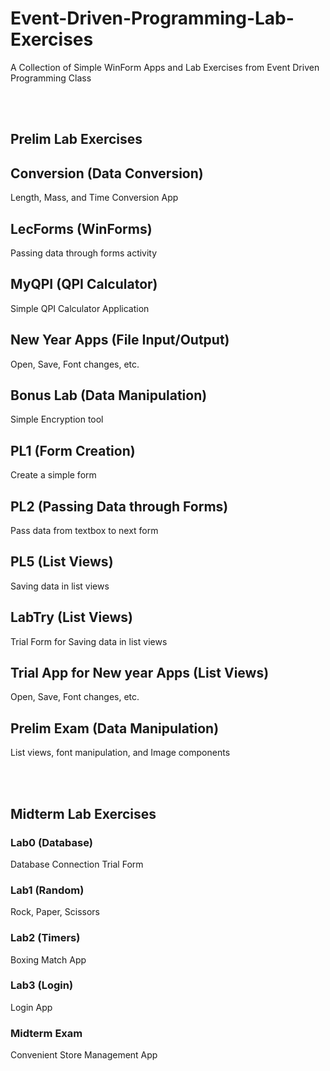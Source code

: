 # Event-Driven-Programming-Lab-Exercises
A Collection of Simple WinForm Apps and Lab Exercises from Event Driven Programming Class

<br /> 
<br /> 

## Prelim Lab Exercises
## Conversion (Data Conversion)
Length, Mass, and Time Conversion App

## LecForms (WinForms)
Passing data through forms activity

## MyQPI (QPI Calculator)
Simple QPI Calculator Application

## New Year Apps (File Input/Output)
Open, Save, Font changes, etc.

## Bonus Lab (Data Manipulation)
Simple Encryption tool

## PL1 (Form Creation)
Create a simple form

## PL2 (Passing Data through Forms)
Pass data from textbox to next form

## PL5 (List Views)
Saving data in list views

## LabTry (List Views)
Trial Form for Saving data in list views

## Trial App for New year Apps (List Views)
Open, Save, Font changes, etc.

## Prelim Exam (Data Manipulation)
List views, font manipulation, and Image components

<br /> 
<br /> 

## Midterm Lab Exercises
### Lab0 (Database)
Database Connection Trial Form

### Lab1 (Random)
Rock, Paper, Scissors

### Lab2 (Timers)
Boxing Match App

### Lab3 (Login)
Login App

### Midterm Exam
Convenient Store Management App
